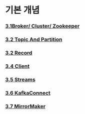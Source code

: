 # 기본 개념

### [3.1Broker/ Cluster/ Zookeeper](./03.basic/3.1BrokerClusterZookeeper.md)
### [3.2 Topic And Partition](/03.basic/3.2TopicAndPartition.md)
### [3.2 Record](./03.basic/3.3Record.md)
### [3.4 Client](./03.basic/3.4Client.md)
### [3.5 Streams](./03.basic/3.5Streams.md)
### [3.6 KafkaConnect](./03.basic/3.6KafkaConnect.md)
### [3.7 MirrorMaker](./03.basic/3.7MirrorMaker.md)




